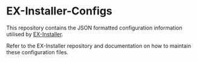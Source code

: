 # EX-Installer-Configs

This repository contains the JSON formatted configuration information utilised by [EX-Installer](https://github.com/DCC-EX/EX-Installer).

Refer to the EX-Installer repository and documentation on how to maintain these configuration files.
